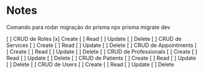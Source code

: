 # Notes

Comando para rodar migração do prisma npx prisma migrate dev

[ ] CRUD de Roles [x] Create [ ] Read [ ] Update [ ] Delete
[ ] CRUD de Services [ ] Create [ ] Read [ ] Update [ ] Delete
[ ] CRUD de Appointments [ ] Create [ ] Read [ ] Update [ ] Delete
[ ] CRUD de Professionals [ ] Create [ ] Read [ ] Update [ ] Delete
[ ] CRUD de Patients [ ] Create [ ] Read [ ] Update [ ] Delete
[ ] CRUD de Users [ ] Create [ ] Read [ ] Update [ ] Delete
